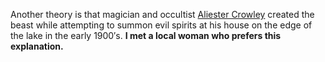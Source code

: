 Another theory is that magician and occultist [Aliester Crowley](http://en.wikipedia.org/wiki/Aleister_Crowley) created the beast while attempting to summon evil spirits at his house on the edge of the lake in the early 1900′s. **I met a local woman who prefers this explanation.**
